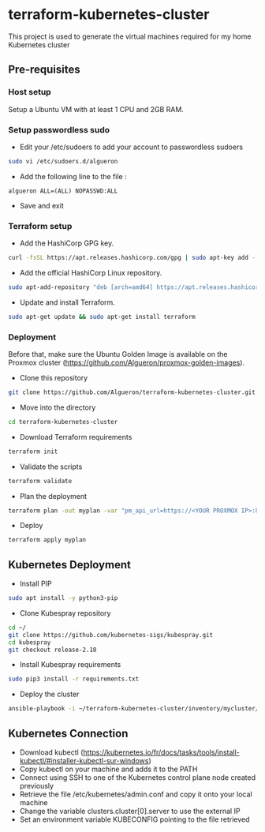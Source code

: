 # terraform-kubernetes-cluster
This project is used to generate the virtual machines required for my home Kubernetes cluster

## Pre-requisites

### Host setup
Setup a Ubuntu VM with at least 1 CPU and 2GB RAM.

### Setup passwordless sudo

 - Edit your /etc/sudoers to add your account to passwordless sudoers
````bash
sudo vi /etc/sudoers.d/algueron
````
 - Add the following line to the file :
````
algueron ALL=(ALL) NOPASSWD:ALL
````
 - Save and exit

### Terraform setup

 - Add the HashiCorp GPG key.
````bash
curl -fsSL https://apt.releases.hashicorp.com/gpg | sudo apt-key add -
````
 - Add the official HashiCorp Linux repository.
````bash
sudo apt-add-repository "deb [arch=amd64] https://apt.releases.hashicorp.com $(lsb_release -cs) main"
````
 - Update and install Terraform.
````bash
sudo apt-get update && sudo apt-get install terraform
````

### Deployment

Before that, make sure the Ubuntu Golden Image is available on the Proxmox cluster (https://github.com/Algueron/proxmox-golden-images).

 - Clone this repository
````bash
git clone https://github.com/Algueron/terraform-kubernetes-cluster.git
````
 - Move into the directory
````bash
cd terraform-kubernetes-cluster
````
 - Download Terraform requirements
````bash
terraform init
````
 - Validate the scripts
````bash
terraform validate
````
 - Plan the deployment
````bash
terraform plan -out myplan -var "pm_api_url=https://<YOUR PROXMOX IP>:8006/api2/json" -var "pm_user=root@pam" -var "pm_password=<YOUR PROXMOX PASSWORD>" -var "ssh_key=<YOUR SSH KEY>"
````
 - Deploy
````bash
terraform apply myplan
````

## Kubernetes Deployment

 - Install PIP
````bash
sudo apt install -y python3-pip
````
 - Clone Kubespray repository
````bash
cd ~/
git clone https://github.com/kubernetes-sigs/kubespray.git
cd kubespray
git checkout release-2.18
````
 - Install Kubespray requirements
````bash
sudo pip3 install -r requirements.txt
````
 - Deploy the cluster
````bash
ansible-playbook -i ~/terraform-kubernetes-cluster/inventory/mycluster/hosts.yaml -u algueron --private-key=~/.ssh/id_rsa --become cluster.yml
````

## Kubernetes Connection

 - Download kubectl (https://kubernetes.io/fr/docs/tasks/tools/install-kubectl/#installer-kubectl-sur-windows)
 - Copy kubectl on your machine and adds it to the PATH
 - Connect using SSH to one of the Kubernetes control plane node created previously
 - Retrieve the file /etc/kubernetes/admin.conf and copy it onto your local machine
 - Change the variable clusters.cluster[0].server to use the external IP
 - Set an environment variable KUBECONFIG pointing to the file retrieved
